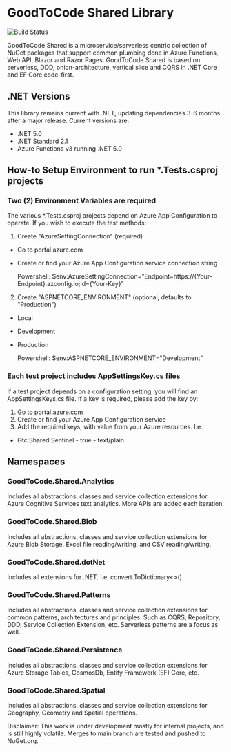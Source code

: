# GoodToCode Shared Library
[![Build Status](https://dev.azure.com/GoodToCode/GoodToCode.com/_apis/build/status/g2c-rg-shared?branchName=main)](https://dev.azure.com/GoodToCode/GoodToCode.com/_build/latest?definitionId=62&branchName=main)

GoodToCode Shared is a microservice/serverless centric collection of NuGet packages that support common plumbing done in Azure Functions, Web API, Blazor and Razor Pages. GoodToCode Shared is based on serverless, DDD, onion-architecture, vertical slice and CQRS in .NET Core and EF Core code-first.

## .NET Versions
This library remains current with .NET, updating dependencies 3-6 months after a major release. Current versions are:
* .NET 5.0
* .NET Standard 2.1
* Azure Functions v3 running .NET 5.0

## How-to Setup Environment to run *.Tests.csproj projects
### Two (2) Environment Variables are required
The various *.Tests.csproj projects depend on Azure App Configuration to operate. If you wish to execute the test methods:
1. Create "AzureSettingConnection" (required)
* Go to portal.azure.com
* Create or find your Azure App Configuration service connection string

    Powershell: $env:AzureSettingConnection="Endpoint=https://{Your-Endpoint}.azconfig.io;Id={Your-Key}"
    
2. Create "ASPNETCORE_ENVIRONMENT" (optional, defaults to "Production")
* Local
* Development
* Production

    Powershell: $env:ASPNETCORE_ENVIRONMENT="Development"

### Each test project includes AppSettingsKey.cs files
If a test project depends on a configuration setting, you will find an AppSettingsKeys.cs file.
If a key is required, please add the key by:
1. Go to portal.azure.com
2. Create or find your Azure App Configuration service 
3. Add the required keys, with value from your Azure resources. I.e.
* Gtc:Shared:Sentinel - true - text/plain

## Namespaces
### GoodToCode.Shared.Analytics
Includes all abstractions, classes and service collection extensions for Azure Cognitive Services text analytics. More APIs are added each iteration.

### GoodToCode.Shared.Blob
Includes all abstractions, classes and service collection extensions for Azure Blob Storage, Excel file reading/writing, and CSV reading/writing.

### GoodToCode.Shared.dotNet
Includes all extensions for .NET. I.e. convert.ToDictionary<>().

### GoodToCode.Shared.Patterns
Includes all abstractions, classes and service collection extensions for common patterns, architectures and principles. Such as CQRS, Repository, DDD, Service Collection Extension, etc. Serverless patterns are a focus as well.

### GoodToCode.Shared.Persistence
Includes all abstractions, classes and service collection extensions for Azure Storage Tables, CosmosDb, Entity Framework (EF) Core, etc.

### GoodToCode.Shared.Spatial
Includes all abstractions, classes and service collection extensions for Geography, Geometry and Spatial operations.


Disclaimer: This work is under development mostly for internal projects, and is still highly volatile. Merges to main branch are tested and pushed to NuGet.org.

